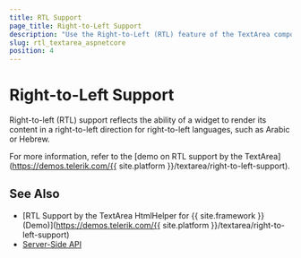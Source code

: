 ```yaml
---
title: RTL Support
page_title: Right-to-Left Support
description: "Use the Right-to-Left (RTL) feature of the TextArea component for {{ site.framework }} to render content for RTL languages."
slug: rtl_textarea_aspnetcore
position: 4
---
```


# Right-to-Left Support

Right-to-left (RTL) support reflects the ability of a widget to render its content in a right-to-left direction for right-to-left languages, such as Arabic or Hebrew.

For more information, refer to the [demo on RTL support by the TextArea](https://demos.telerik.com/{{ site.platform }}/textarea/right-to-left-support).

## See Also

* [RTL Support by the TextArea HtmlHelper for {{ site.framework }} (Demo)](https://demos.telerik.com/{{ site.platform }}/textarea/right-to-left-support)
* [Server-Side API](/api/textarea)
